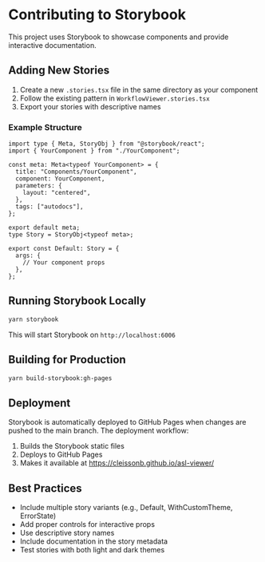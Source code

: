 # Contributing to Storybook

This project uses Storybook to showcase components and provide interactive documentation.

## Adding New Stories

1. Create a new `.stories.tsx` file in the same directory as your component
2. Follow the existing pattern in `WorkflowViewer.stories.tsx`
3. Export your stories with descriptive names

### Example Structure

```tsx
import type { Meta, StoryObj } from "@storybook/react";
import { YourComponent } from "./YourComponent";

const meta: Meta<typeof YourComponent> = {
  title: "Components/YourComponent",
  component: YourComponent,
  parameters: {
    layout: "centered",
  },
  tags: ["autodocs"],
};

export default meta;
type Story = StoryObj<typeof meta>;

export const Default: Story = {
  args: {
    // Your component props
  },
};
```

## Running Storybook Locally

```bash
yarn storybook
```

This will start Storybook on `http://localhost:6006`

## Building for Production

```bash
yarn build-storybook:gh-pages
```

## Deployment

Storybook is automatically deployed to GitHub Pages when changes are pushed to the main branch. The deployment workflow:

1. Builds the Storybook static files
2. Deploys to GitHub Pages
3. Makes it available at https://cleissonb.github.io/asl-viewer/

## Best Practices

- Include multiple story variants (e.g., Default, WithCustomTheme, ErrorState)
- Add proper controls for interactive props
- Use descriptive story names
- Include documentation in the story metadata
- Test stories with both light and dark themes

